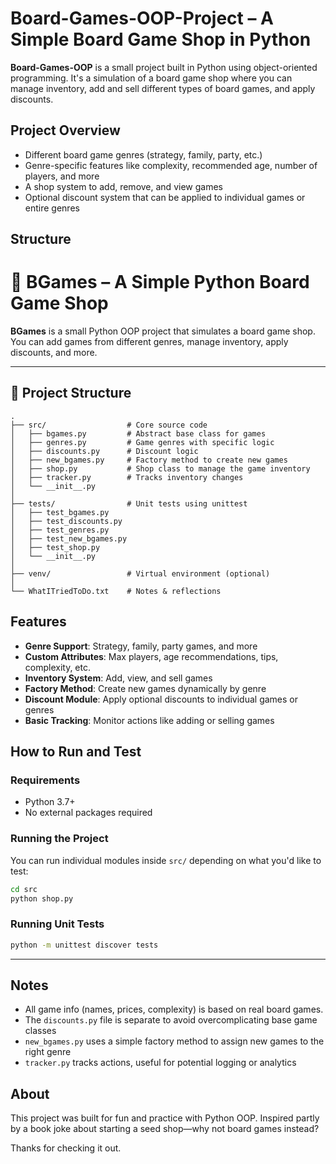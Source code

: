 
# Board-Games-OOP-Project – A Simple Board Game Shop in Python

**Board-Games-OOP** is a small project built in Python using object-oriented programming. It's a simulation of a board game shop where you can manage inventory, add and sell different types of board games, and apply discounts.


## Project Overview

- Different board game genres (strategy, family, party, etc.)
- Genre-specific features like complexity, recommended age, number of players, and more
- A shop system to add, remove, and view games
- Optional discount system that can be applied to individual games or entire genres

## Structure

# 🎲 BGames – A Simple Python Board Game Shop

**BGames** is a small Python OOP project that simulates a board game shop.  
You can add games from different genres, manage inventory, apply discounts, and more.

---

## 📁 Project Structure

```
.
├── src/                  # Core source code
│   ├── bgames.py         # Abstract base class for games
│   ├── genres.py         # Game genres with specific logic
│   ├── discounts.py      # Discount logic
│   ├── new_bgames.py     # Factory method to create new games
│   ├── shop.py           # Shop class to manage the game inventory
│   ├── tracker.py        # Tracks inventory changes
│   └── __init__.py
│
├── tests/                # Unit tests using unittest
│   ├── test_bgames.py
│   ├── test_discounts.py
│   ├── test_genres.py
│   ├── test_new_bgames.py
│   ├── test_shop.py
│   └── __init__.py
│
├── venv/                 # Virtual environment (optional)
│
└── WhatITriedToDo.txt    # Notes & reflections

```

## Features

* **Genre Support**: Strategy, family, party games, and more
* **Custom Attributes**: Max players, age recommendations, tips, complexity, etc.
* **Inventory System**: Add, view, and sell games
* **Factory Method**: Create new games dynamically by genre
* **Discount Module**: Apply optional discounts to individual games or genres
* **Basic Tracking**: Monitor actions like adding or selling games

## How to Run and Test

### Requirements

* Python 3.7+
* No external packages required

### Running the Project

You can run individual modules inside `src/` depending on what you'd like to test:

```bash
cd src
python shop.py
```

### Running Unit Tests

```bash
python -m unittest discover tests
```

---

## Notes

* All game info (names, prices, complexity) is based on real board games.
* The `discounts.py` file is separate to avoid overcomplicating base game classes
* `new_bgames.py` uses a simple factory method to assign new games to the right genre
* `tracker.py` tracks actions, useful for potential logging or analytics

## About

This project was built for fun and practice with Python OOP.
Inspired partly by a book joke about starting a seed shop—why not board games instead?

Thanks for checking it out.
